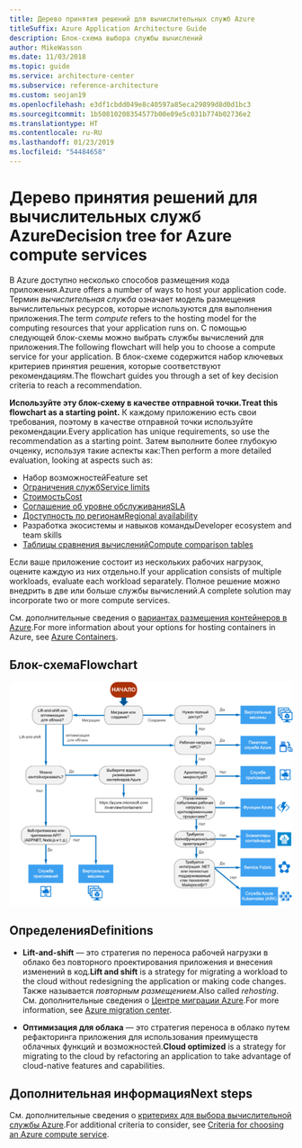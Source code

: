 ```yaml
---
title: Дерево принятия решений для вычислительных служб Azure
titleSuffix: Azure Application Architecture Guide
description: Блок-схема выбора службы вычислений
author: MikeWasson
ms.date: 11/03/2018
ms.topic: guide
ms.service: architecture-center
ms.subservice: reference-architecture
ms.custom: seojan19
ms.openlocfilehash: e3df1cbdd049e8c40597a85eca29899d8d0d1bc3
ms.sourcegitcommit: 1b50810208354577b00e89e5c031b774b02736e2
ms.translationtype: HT
ms.contentlocale: ru-RU
ms.lasthandoff: 01/23/2019
ms.locfileid: "54484658"
---
```

# <a name="decision-tree-for-azure-compute-services"></a><span data-ttu-id="bcb07-103">Дерево принятия решений для вычислительных служб Azure</span><span class="sxs-lookup"><span data-stu-id="bcb07-103">Decision tree for Azure compute services</span></span>

<span data-ttu-id="bcb07-104">В Azure доступно несколько способов размещения кода приложения.</span><span class="sxs-lookup"><span data-stu-id="bcb07-104">Azure offers a number of ways to host your application code.</span></span> <span data-ttu-id="bcb07-105">Термин *вычислительная служба* означает модель размещения вычислительных ресурсов, которые используются для выполнения приложения.</span><span class="sxs-lookup"><span data-stu-id="bcb07-105">The term *compute* refers to the hosting model for the computing resources that your application runs on.</span></span> <span data-ttu-id="bcb07-106">С помощью следующей блок-схемы можно выбрать службы вычислений для приложения.</span><span class="sxs-lookup"><span data-stu-id="bcb07-106">The following flowchart will help you to choose a compute service for your application.</span></span> <span data-ttu-id="bcb07-107">В блок-схеме содержится набор ключевых критериев принятия решения, которые соответствуют рекомендациям.</span><span class="sxs-lookup"><span data-stu-id="bcb07-107">The flowchart guides you through a set of key decision criteria to reach a recommendation.</span></span>

<span data-ttu-id="bcb07-108">**Используйте эту блок-схему в качестве отправной точки.**</span><span class="sxs-lookup"><span data-stu-id="bcb07-108">**Treat this flowchart as a starting point.**</span></span> <span data-ttu-id="bcb07-109">К каждому приложению есть свои требования, поэтому в качестве отправной точки используйте рекомендации.</span><span class="sxs-lookup"><span data-stu-id="bcb07-109">Every application has unique requirements, so use the recommendation as a starting point.</span></span> <span data-ttu-id="bcb07-110">Затем выполните более глубокую очценку, используя такие аспекты как:</span><span class="sxs-lookup"><span data-stu-id="bcb07-110">Then perform a more detailed evaluation, looking at aspects such as:</span></span>

- <span data-ttu-id="bcb07-111">Набор возможностей</span><span class="sxs-lookup"><span data-stu-id="bcb07-111">Feature set</span></span>
- [<span data-ttu-id="bcb07-112">Ограничения служб</span><span class="sxs-lookup"><span data-stu-id="bcb07-112">Service limits</span></span>](/azure/azure-subscription-service-limits)
- [<span data-ttu-id="bcb07-113">Стоимость</span><span class="sxs-lookup"><span data-stu-id="bcb07-113">Cost</span></span>](https://azure.microsoft.com/pricing/)
- [<span data-ttu-id="bcb07-114">Соглашение об уровне обслуживания</span><span class="sxs-lookup"><span data-stu-id="bcb07-114">SLA</span></span>](https://azure.microsoft.com/support/legal/sla/)
- [<span data-ttu-id="bcb07-115">Доступность по регионам</span><span class="sxs-lookup"><span data-stu-id="bcb07-115">Regional availability</span></span>](https://azure.microsoft.com/global-infrastructure/services/)
- <span data-ttu-id="bcb07-116">Разработка экосистемы и навыков команды</span><span class="sxs-lookup"><span data-stu-id="bcb07-116">Developer ecosystem and team skills</span></span>
- [<span data-ttu-id="bcb07-117">Таблицы сравнения вычислений</span><span class="sxs-lookup"><span data-stu-id="bcb07-117">Compute comparison tables</span></span>](./compute-comparison.md)

<span data-ttu-id="bcb07-118">Если ваше приложение состоит из нескольких рабочих нагрузок, оцените каждую из них отдельно.</span><span class="sxs-lookup"><span data-stu-id="bcb07-118">If your application consists of multiple workloads, evaluate each workload separately.</span></span> <span data-ttu-id="bcb07-119">Полное решение можно внедрить в две или больше службы вычислений.</span><span class="sxs-lookup"><span data-stu-id="bcb07-119">A complete solution may incorporate two or more compute services.</span></span>

<span data-ttu-id="bcb07-120">См. дополнительные сведения о [вариантах размещения контейнеров в Azure](https://azure.microsoft.com/overview/containers/).</span><span class="sxs-lookup"><span data-stu-id="bcb07-120">For more information about your options for hosting containers in Azure, see [Azure Containers](https://azure.microsoft.com/overview/containers/).</span></span>

## <a name="flowchart"></a><span data-ttu-id="bcb07-121">Блок-схема</span><span class="sxs-lookup"><span data-stu-id="bcb07-121">Flowchart</span></span>

![Дерево принятия решений для вычислительных служб Azure](../images/compute-decision-tree.svg)

## <a name="definitions"></a><span data-ttu-id="bcb07-123">Определения</span><span class="sxs-lookup"><span data-stu-id="bcb07-123">Definitions</span></span>

- <span data-ttu-id="bcb07-124">**Lift-and-shift** — это стратегия по переноса рабочей нагрузки в облако без повторного проектирования приложения и внесения изменений в код.</span><span class="sxs-lookup"><span data-stu-id="bcb07-124">**Lift and shift** is a strategy for migrating a workload to the cloud without redesigning the application or making code changes.</span></span> <span data-ttu-id="bcb07-125">Также называется *повторным размещением*.</span><span class="sxs-lookup"><span data-stu-id="bcb07-125">Also called *rehosting*.</span></span> <span data-ttu-id="bcb07-126">См. дополнительные сведения о [Центре миграции Azure](https://azure.microsoft.com/migration/).</span><span class="sxs-lookup"><span data-stu-id="bcb07-126">For more information, see [Azure migration center](https://azure.microsoft.com/migration/).</span></span>

- <span data-ttu-id="bcb07-127">**Оптимизация для облака** — это стратегия переноса в облако путем рефакторинга приложения для использования преимуществ облачных функций и возможностей.</span><span class="sxs-lookup"><span data-stu-id="bcb07-127">**Cloud optimized** is a strategy for migrating to the cloud by refactoring an application to take advantage of cloud-native features and capabilities.</span></span>

## <a name="next-steps"></a><span data-ttu-id="bcb07-128">Дополнительная информация</span><span class="sxs-lookup"><span data-stu-id="bcb07-128">Next steps</span></span>

<span data-ttu-id="bcb07-129">См. дополнительные сведения о [критериях для выбора вычислительной службы Azure](./compute-comparison.md).</span><span class="sxs-lookup"><span data-stu-id="bcb07-129">For additional criteria to consider, see [Criteria for choosing an Azure compute service](./compute-comparison.md).</span></span>
